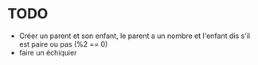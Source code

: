 # TODO


- Créer un parent et son enfant, le parent a un nombre et l'enfant dis s'il est paire ou pas (%2 == 0)
- faire un échiquier 
